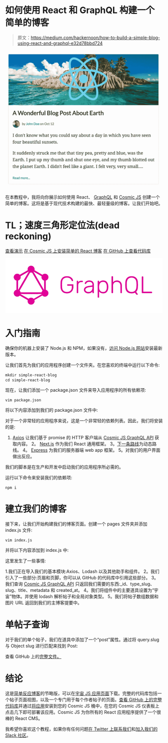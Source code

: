 # 如何使用 React 和 GraphQL 构建一个简单的博客

> 原文：<https://medium.com/hackernoon/how-to-build-a-simple-blog-using-react-and-graphql-e32d78bbd724>

![](img/c17a0f3c5c43c9e0ba42c027da9ca495.png)

在本教程中，我将向你展示如何使用 React、 [GraphQL](http://graphql.org/) 和 [Cosmic JS](https://cosmicjs.com) 创建一个简单的博客。这将是基于现代技术构建的最快、最轻量级的博客。让我们开始吧。

# TL；速度三角形定位法(dead reckoning)

[查看演示](https://cosmicjs.com/apps/simple-react-blog/demo)
[在 Cosmic JS 上安装简单的 React 博客](https://cosmicjs.com/apps/simple-react-blog)
[在 GitHub 上查看代码库](https://github.com/cosmicjs/simple-react-blog)

![](img/cb3ba5b586aecb44b470c4480d469a86.png)

# 入门指南

确保你的机器上安装了 Node.js 和 NPM，如果没有，[访问 Node.js 网站](https://nodejs.org/en/)安装最新版本。

让我们首先为我们的应用程序创建一个文件夹。在您喜欢的终端中运行以下命令:

```
mkdir simple-react-blog
cd simple-react-blog
```

现在，让我们添加一个 package.json 文件来导入应用程序的所有依赖项:

```
vim package.json
```

将以下内容添加到我们的 package.json 文件中:

对于一个非常轻的应用程序来说，这是一个非常轻的依赖列表。因此，我们将安装的是:

1. [Axios](https://www.npmjs.com/package/axios) 让我们基于 promise 的 HTTP 客户端从 [Cosmic JS GraphQL API](https://cosmicjs.com/docs/graphql) 获取内容。
2。 [Next.js](https://github.com/zeit/next.js/) 作为我们 React 通用框架。
3。[下一条路线](https://www.npmjs.com/package/next-routes)为动态路线。
4。 [Express](https://www.npmjs.com/package/express) 为我们的服务器端 web app 框架。
5。对我们的用户界面做出反应。

我们的脚本是在生产和开发中启动我们的应用程序所必需的。

运行以下命令来安装我们的依赖项:

```
npm i
```

# 建立我们的博客

接下来，让我们开始构建我们的博客页面。创建一个 pages 文件夹并添加 index.js 文件:

```
vim index.js
```

并将以下内容添加到 index.js 中:

这里发生了一些事情:

1.我们正在导入我们的基本模块:Axios、Lodash 以及其他助手和组件。
2。我们引入了一些部分:页眉和页脚，你可以从 GitHub 的代码库中引用这些部分。
3。我们查询 [Cosmic JS GraphQL API](https://cosmicjs.com/docs/graphql) 只返回我们需要的东西:_id、type_slug、slug、title、metadata 和 created_at。
4。我们将组件中的主要道具设置为“宇宙”物体。并使用 lodash 解析帖子和全局对象类型。
5。我们将帖子数组数据和图片 URL 返回到我们的主博客提要中。

# 单帖子查询

对于我们的单个帖子，我们在道具中添加了一个“post”属性。通过将 query.slug 与 Object slug 进行匹配来找到 Post:

查看 GitHub 上的[完整文件。](https://github.com/cosmicjs/simple-react-blog/blob/master/pages/post.js)

# 结论

这是[简单反应博客](https://cosmicjs.com/apps/simple-blog)的节略版，可以在[宇宙 JS 应用页面](https://cosmicjs.com/apps)下载。完整的代码库包括一个帖子页面视图，以及一个专门用于每个作者帖子的页面。[查看 GitHub 上的完整代码库](https://github.com/cosmicjs/simple-blog)并通过[将应用](https://cosmicjs.com/apps/simple-blog)安装到您的 Cosmic JS 桶中，在您的 Cosmic JS 仪表板上点击几下即可部署该应用。Cosmic JS 为你所有的 React 应用程序提供了一个很棒的 React CMS。

我希望你喜欢这个教程，如果你有任何问题[在 Twitter 上联系我们](https://twitter.com/cosmic_js)和[加入我们的 Slack 社区](https://cosmicjs.com/community)。